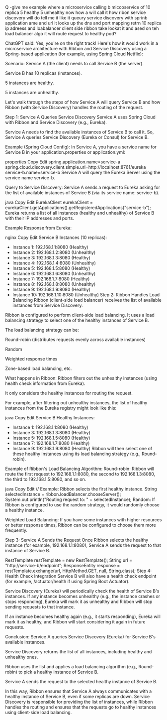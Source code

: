 Q -give me example where a microservice calling b miccoservice of 10 replica 5 healthy 5 unhealthy now how a will call it how ribon service discovery will do tell me it like it queury service discovery with sprinb application ame and url it looks up the dns and port mapping retrn 10 replica ip adreess and loabalancer client side ribbon take lookat it and ased on teh load balancer algo it will route request to healthy pod?

ChatGPT said:
Yes, you're on the right track! Here's how it would work in a microservice architecture with Ribbon and Service Discovery using a Spring-based application (for example, using Spring Cloud Netflix):

Scenario:
Service A (the client) needs to call Service B (the server).

Service B has 10 replicas (instances).

5 instances are healthy.

5 instances are unhealthy.

Let's walk through the steps of how Service A will query Service B and how Ribbon (with Service Discovery) handles the routing of the request.

Step 1: Service A Queries Service Discovery
Service A uses Spring Cloud with Ribbon and Service Discovery (e.g., Eureka).

Service A needs to find the available instances of Service B to call it. So, Service A queries Service Discovery (Eureka or Consul) for Service B.

Example (Spring Cloud Config):
In Service A, you have a service name for Service B in your application.properties or application.yml:

properties
Copy
Edit
spring.application.name=service-a
spring.cloud.discovery.client.simple.uri=http://localhost:8761/eureka
service-b.name=service-b
Service A will query the Eureka Server using the service name service-b.

Query to Service Discovery:
Service A sends a request to Eureka asking for the list of available instances of Service B (via its service name: service-b).

java
Copy
Edit
EurekaClient eurekaClient = eurekaClient.getApplications().getRegisteredApplications("service-b");
Eureka returns a list of all instances (healthy and unhealthy) of Service B with their IP addresses and ports.

Example Response from Eureka:

nginx
Copy
Edit
Service B Instances (10 replicas):

- Instance 1: 192.168.1.1:8080 (Healthy)
- Instance 2: 192.168.1.2:8080 (Unhealthy)
- Instance 3: 192.168.1.3:8080 (Healthy)
- Instance 4: 192.168.1.4:8080 (Unhealthy)
- Instance 5: 192.168.1.5:8080 (Healthy)
- Instance 6: 192.168.1.6:8080 (Unhealthy)
- Instance 7: 192.168.1.7:8080 (Healthy)
- Instance 8: 192.168.1.8:8080 (Unhealthy)
- Instance 9: 192.168.1.9:8080 (Healthy)
- Instance 10: 192.168.1.10:8080 (Unhealthy)
  Step 2: Ribbon Handles Load Balancing
  Ribbon (client-side load balancer) receives the list of available instances from Service Discovery.

Ribbon is configured to perform client-side load balancing. It uses a load balancing strategy to select one of the healthy instances of Service B.

The load balancing strategy can be:

Round-robin (distributes requests evenly across available instances)

Random

Weighted response times

Zone-based load balancing, etc.

What happens in Ribbon:
Ribbon filters out the unhealthy instances (using health check information from Eureka).

It only considers the healthy instances for routing the request.

For example, after filtering out unhealthy instances, the list of healthy instances from the Eureka registry might look like this:

java
Copy
Edit
Service B Healthy Instances:

- Instance 1: 192.168.1.1:8080 (Healthy)
- Instance 3: 192.168.1.3:8080 (Healthy)
- Instance 5: 192.168.1.5:8080 (Healthy)
- Instance 7: 192.168.1.7:8080 (Healthy)
- Instance 9: 192.168.1.9:8080 (Healthy)
  Ribbon will then select one of these healthy instances using its load balancing strategy (e.g., Round-robin).

Example of Ribbon's Load Balancing Algorithm:
Round-robin: Ribbon will route the first request to 192.168.1.1:8080, the second to 192.168.1.3:8080, the third to 192.168.1.5:8080, and so on.

java
Copy
Edit
// Example: Ribbon selects the first healthy instance.
String selectedInstance = ribbon.loadBalancer.chooseServer();
System.out.println("Routing request to: " + selectedInstance);
Random: If Ribbon is configured to use the random strategy, it would randomly choose a healthy instance.

Weighted Load Balancing: If you have some instances with higher resources or better response times, Ribbon can be configured to choose them more frequently.

Step 3: Service A Sends the Request
Once Ribbon selects the healthy instance (for example, 192.168.1.1:8080), Service A sends the request to that instance of Service B.

RestTemplate restTemplate = new RestTemplate();
String url = "http://service-b/endpoint";
ResponseEntity<String> response = restTemplate.exchange(url, HttpMethod.GET, null, String.class);
Step 4: Health Check Integration
Service B will also have a health check endpoint (for example, /actuator/health if using Spring Boot Actuator).

Service Discovery (Eureka) will periodically check the health of Service B's instances. If any instance becomes unhealthy (e.g., the instance crashes or stops responding), Eureka will mark it as unhealthy and Ribbon will stop sending requests to that instance.

If an instance becomes healthy again (e.g., it starts responding), Eureka will mark it as healthy, and Ribbon will start considering it again in future requests.

Conclusion:
Service A queries Service Discovery (Eureka) for Service B's available instances.

Service Discovery returns the list of all instances, including healthy and unhealthy ones.

Ribbon uses the list and applies a load balancing algorithm (e.g., Round-robin) to pick a healthy instance of Service B.

Service A sends the request to the selected healthy instance of Service B.

In this way, Ribbon ensures that Service A always communicates with a healthy instance of Service B, even if some replicas are down. Service Discovery is responsible for providing the list of instances, while Ribbon handles the routing and ensures that the requests go to healthy instances using client-side load balancing.
